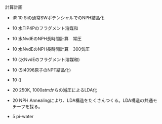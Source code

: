 計算計画
*  済 10 Siの通常SWポテンシャルでのNPH結晶化
*  10 水TIP4Pのフラグメント溶媒和
*  10 水NvdEのNPH長時間計算　常圧
*  10 水NvdEのNPH長時間計算　300気圧
*  10 (水NvdEのフラグメント溶媒和)
*  10 (Si4096原子のNPT結晶化)
*  10 ()
*  20 250K, 1000atmからの減圧によるLDA化

*  20 NPH Annealingにより、LDA構造をたくさんつくる。LDA構造の共通モチーフを探る。
*  5 pi-water
